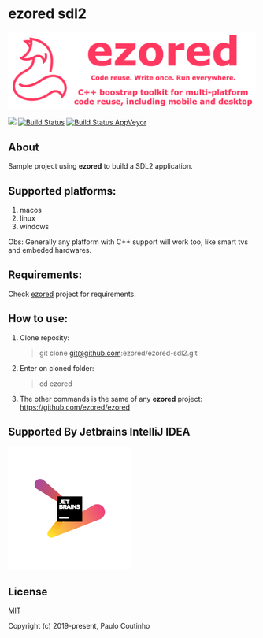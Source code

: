 # ezored sdl2

![](extras/images/doc-logo.png)

![](https://img.shields.io/github/repo-size/ezored/ezored-sdl2.svg)
[![Build Status](https://travis-ci.org/ezored/ezored-sdl2.svg?branch=master)](https://travis-ci.org/ezored/ezored)
[![Build Status AppVeyor](https://ci.appveyor.com/api/projects/status/github/ezored/ezored-sdl2?svg=true)](https://ci.appveyor.com/project/PauloCoutinho/ezored-sdl2)

## About

Sample project using **ezored** to build a SDL2 application.

## Supported platforms:

1. macos
2. linux
3. windows

Obs: Generally any platform with C++ support will work too, like smart tvs and embeded hardwares.

## Requirements:

Check [ezored](https://github.com/ezored/ezored) project for requirements.

## How to use:

1. Clone reposity:  
    > git clone git@github.com:ezored/ezored-sdl2.git

2. Enter on cloned folder:  
    > cd ezored

3. The other commands is the same of any **ezored** project:  
    https://github.com/ezored/ezored    

## Supported By Jetbrains IntelliJ IDEA

![Supported By Jetbrains IntelliJ IDEA](extras/images/jetbrains-logo.png "Supported By Jetbrains IntelliJ IDEA")

## License

[MIT](http://opensource.org/licenses/MIT)

Copyright (c) 2019-present, Paulo Coutinho
